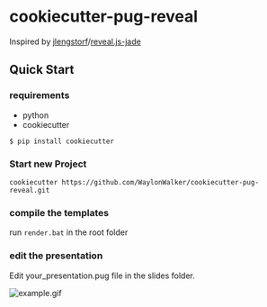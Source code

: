 # cookiecutter-pug-reveal

Inspired by [jlengstorf](https://github.com/jlengstorf)/[reveal.js-jade](https://github.com/jlengstorf/reveal.js-jade)

## Quick Start

### requirements

* python
* cookiecutter

```$ pip install cookiecutter```


### Start new Project

```cookiecutter https://github.com/WaylonWalker/cookiecutter-pug-reveal.git```

### compile the templates

run ```render.bat``` in the root folder

### edit the presentation

Edit your_presentation.pug file in the slides folder.

![example.gif](cookiecutter_pug_reveal.gif)